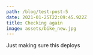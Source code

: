```yaml
---
path: /blog/test-post-5
date: 2021-01-25T22:09:45.922Z
title: Checking again
image: assets/bike_new.jpg
---
```

Just making sure this deploys
